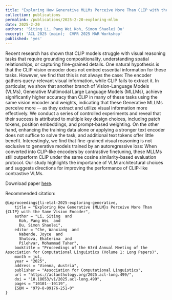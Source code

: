```yaml
---
title: "Exploring How Generative MLLMs Perceive More Than CLIP with the Same Vision Encoder"
collection: publications
permalink: /publications/2025-2-20-exploring-mllm
date: 2025-2-20
authors: 'Siting Li, Pang Wei Koh, Simon Shaolei Du'
excerpt: 'ACL 2025 (main);  CVPR 2025 MAR Workshop'
published: 'yes'
---
```

Recent research has shown that CLIP models struggle with visual reasoning tasks that require grounding compositionality, understanding spatial relationships, or capturing fine-grained details. One natural hypothesis is that the CLIP vision encoder does not embed essential information for these tasks. However, we find that this is not always the case: The encoder gathers query-relevant visual information, while CLIP fails to extract it. In particular, we show that another branch of Vision-Language Models (VLMs), Generative Multimodal Large Language Models (MLLMs), achieve significantly higher accuracy than CLIP in many of these tasks using the same vision encoder and weights, indicating that these Generative MLLMs perceive more -- as they extract and utilize visual information more effectively. We conduct a series of controlled experiments and reveal that their success is attributed to multiple key design choices, including patch tokens, position embeddings, and prompt-based weighting. On the other hand, enhancing the training data alone or applying a stronger text encoder does not suffice to solve the task, and additional text tokens offer little benefit. Interestingly, we find that fine-grained visual reasoning is not exclusive to generative models trained by an autoregressive loss: When converted into CLIP-like encoders by contrastive finetuning, these MLLMs still outperform CLIP under the same cosine similarity-based evaluation protocol. Our study highlights the importance of VLM architectural choices and suggests directions for improving the performance of CLIP-like contrastive VLMs.

Download paper [here](https://arxiv.org/pdf/2411.05195).

Recommended citation: 

```
@inproceedings{li-etal-2025-exploring-generative,
    title = "Exploring How Generative {MLLM}s Perceive More Than {CLIP} with the Same Vision Encoder",
    author = "Li, Siting  and
      Koh, Pang Wei  and
      Du, Simon Shaolei",
    editor = "Che, Wanxiang  and
      Nabende, Joyce  and
      Shutova, Ekaterina  and
      Pilehvar, Mohammad Taher",
    booktitle = "Proceedings of the 63rd Annual Meeting of the Association for Computational Linguistics (Volume 1: Long Papers)",
    month = jul,
    year = "2025",
    address = "Vienna, Austria",
    publisher = "Association for Computational Linguistics",
    url = "https://aclanthology.org/2025.acl-long.499/",
    doi = "10.18653/v1/2025.acl-long.499",
    pages = "10101--10119",
    ISBN = "979-8-89176-251-0"
}
```


